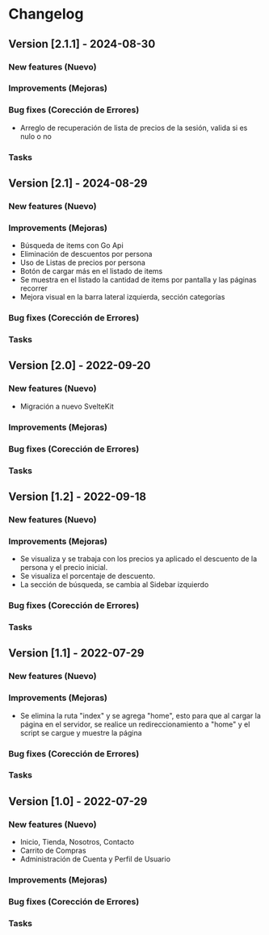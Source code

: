 # Changelog

## Version [2.1.1] - 2024-08-30
### New features (Nuevo)
### Improvements (Mejoras)
### Bug fixes (Corección de Errores)
- Arreglo de recuperación de lista de precios de la sesión, valida si es nulo o no
### Tasks

## Version [2.1] - 2024-08-29
### New features (Nuevo)
### Improvements (Mejoras)
- Búsqueda de items con Go Api
- Eliminación de descuentos por persona
- Uso de Listas de precios por persona
- Botón de cargar más en el listado de items
- Se muestra en el listado la cantidad de items por pantalla y las páginas recorrer
- Mejora visual en la barra lateral izquierda, sección categorías
### Bug fixes (Corección de Errores)
### Tasks

## Version [2.0] - 2022-09-20
### New features (Nuevo)
- Migración a nuevo SvelteKit
### Improvements (Mejoras)
### Bug fixes (Corección de Errores)
### Tasks

## Version [1.2] - 2022-09-18
### New features (Nuevo)
### Improvements (Mejoras)
- Se visualiza y se trabaja con los precios ya aplicado el descuento de la persona y el precio inicial.
- Se visualiza el porcentaje de descuento.
- La sección de búsqueda, se cambia al Sidebar izquierdo
### Bug fixes (Corección de Errores)
### Tasks

## Version [1.1] - 2022-07-29
### New features (Nuevo)
### Improvements (Mejoras)
- Se elimina la ruta "index" y se agrega "home", esto para que al cargar la página en el servidor, se realice un redireccionamiento a "home" y el script se cargue y muestre la página
### Bug fixes (Corección de Errores)
### Tasks

## Version [1.0] - 2022-07-29
### New features (Nuevo)
- Inicio, Tienda, Nosotros, Contacto
- Carrito de Compras
- Administración de Cuenta y Perfil de Usuario
### Improvements (Mejoras)
### Bug fixes (Corección de Errores)
### Tasks